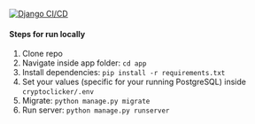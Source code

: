 [![Django CI/CD](https://github.com/absorian/cryptoclicker/actions/workflows/djangoapp.yml/badge.svg)](https://github.com/absorian/cryptoclicker/actions/workflows/djangoapp.yml)

#### Steps for run locally

1. Clone repo
2. Navigate inside app folder: `cd app`
3. Install dependencies: `pip install -r requirements.txt`
4. Set your values (specific for your running PostgreSQL) inside `cryptoclicker/.env`
5. Migrate: `python manage.py migrate`
6. Run server: `python manage.py runserver`
